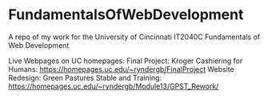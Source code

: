 # FundamentalsOfWebDevelopment
A repo of my work for the University of Cincinnati IT2040C Fundamentals of Web Development

Live Webpages on UC homepages:
  Final Project: Kroger Cashiering for Humans: https://homepages.uc.edu/~ryndergb/FinalProject
  Website Redesign: Green Pastures Stable and Training: https://homepages.uc.edu/~ryndergb/Module13/GPST_Rework/
